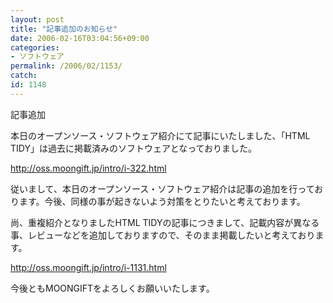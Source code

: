 ```yaml
---
layout: post
title: "記事追加のお知らせ"
date: 2006-02-16T03:04:56+09:00
categories:
- ソフトウェア
permalink: /2006/02/1153/
catch: 
id: 1148
---
```

記事追加
<!--more-->
本日のオープンソース・ソフトウェア紹介にて記事にいたしました、「HTML TIDY」は過去に掲載済みのソフトウェアとなっておりました。

http://oss.moongift.jp/intro/i-322.html

従いまして、本日のオープンソース・ソフトウェア紹介は記事の追加を行っております。今後、同様の事が起きないよう対策をとりたいと考えております。

尚、重複紹介となりましたHTML TIDYの記事につきまして、記載内容が異なる事、レビューなどを追加しておりますので、そのまま掲載したいと考えております。

http://oss.moongift.jp/intro/i-1131.html

今後ともMOONGIFTをよろしくお願いいたします。